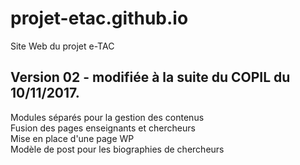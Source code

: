 # projet-etac.github.io
Site Web du projet e-TAC 
## Version 02 - modifiée à la suite du COPIL du 10/11/2017.

Modules séparés pour la gestion des contenus  
Fusion des pages enseignants et chercheurs  
Mise en place d'une page WP  
Modèle de post pour les biographies de chercheurs
